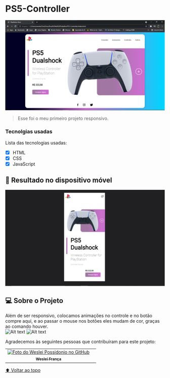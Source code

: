 # PS5-Controller

<img width="700"  src="./Fotos-Videos-Controller/Foto-Controller-pc.png" alt="Foto-Controller">

> Esse foi o meu primeiro projeto responsivo.

### Tecnolgias usadas

Lista das tecnologias usadas:

- [x] HTML
- [x] CSS
- [x] JavaScript

## 📱 Resultado no dispositivo móvel

<img width="700"  src="./Fotos-Videos-Controller/Foto-Controller-cell.png" alt="Foto-Celular">


## 💻 Sobre o Projeto

Além de ser responsivo, colocamos animações no controle e no botão compre aqui, e ao passar o mouse nos botões eles mudam de cor,
graças ao comando houver.
<br>
![ Alt text](https://media.giphy.com/media/uDPCIenFIO33YoDZTW/giphy.gif)
![ Alt text](https://media.giphy.com/media/3pU395EhLnz0mrNT8R/giphy.gif)



Agradecemos às seguintes pessoas que contribuíram para este projeto:

<table>
  <tr>
    <td align="center">
      <a href="#">
        <img src="https://github.com/account" width="100px;" alt="Foto do Weslei Possidonio no GitHub"/><br>
        <sub>
          <b>Weslei França</b>
        </sub>
      </a>
    </td>
    <td align="center">
    
  </tr>
</table>



[⬆ Voltar ao topo](#nome-do-projeto)<br>


